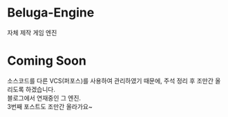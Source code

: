 # Beluga-Engine
자체 제작 게임 엔진

# Coming Soon

소스코드를 다른 VCS(퍼포스)를 사용하여 관리하였기 때문에, 주석 정리 후 조만간 올리도록 하겠습니다.
<br>블로그에서 연재중인 그 엔진.
<br>3번째 포스트도 조만간 올라가요~
